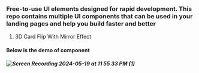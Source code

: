 ### Free-to-use UI elements designed for rapid development. This repo contains multiple UI components that can be used in your landing pages and help you build faster and better 

1. 3D Card Flip With Mirror Effect &#x20;

#### Below is the demo of component 
##### ![Screen Recording 2024-05-19 at 11 55 33 PM (1)](https://github.com/kumarajay0412/UI-Components/assets/66991625/c736287d-06c3-4432-a463-76d06c3e5ff0)
